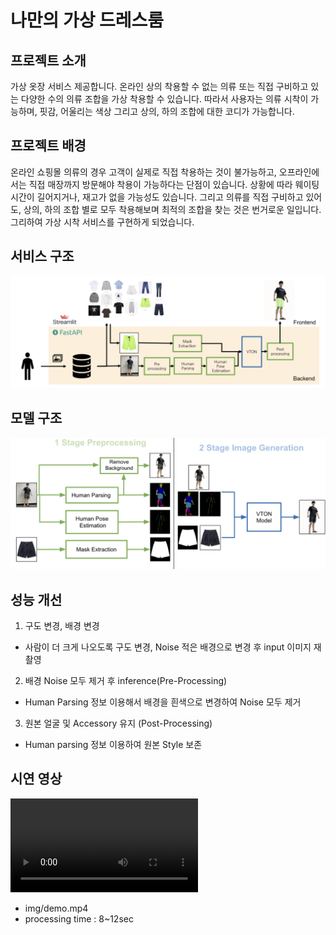 # 나만의 가상 드레스룸
## 프로젝트 소개
가상 옷장 서비스 제공합니다. 온라인 상의 착용할 수 없는 의류 또는 직접 구비하고 있는 다양한 수의 의류 조합을 가상 착용할 수 있습니다. 따라서 사용자는 의류 시착이 가능하며, 핏감, 어울리는 색상 그리고 상의, 하의 조합에 대한 코디가 가능합니다.

## 프로젝트 배경
온라인 쇼핑몰 의류의 경우 고객이 실제로 직접 착용하는 것이 불가능하고, 오프라인에서는 직접 매장까지 방문해야 착용이 가능하다는 단점이 있습니다. 상황에 따라 웨이팅 시간이 길어지거나, 재고가 없을 가능성도 있습니다. 그리고 의류를 직접 구비하고 있어도, 상의, 하의 조합 별로 모두 착용해보며 최적의 조합을 찾는 것은 번거로운 일입니다. 그리하여 가상 시착 서비스를 구현하게 되었습니다.

## 서비스 구조
![Alt text](<img/system_architecture.png>)

## 모델 구조
![Alt text](<img/model_architecture.png>)

## 성능 개선
1. 구도 변경, 배경 변경

- 사람이 더 크게 나오도록 구도 변경, Noise 적은 배경으로 변경 후 input 이미지 재촬영
2. 배경 Noise 모두 제거 후 inference(Pre-Processing)

- Human Parsing 정보 이용해서 배경을 흰색으로 변경하여 Noise 모두 제거

3. 원본 얼굴 및 Accessory 유지 (Post-Processing)

- Human parsing 정보 이용하여 원본 Style 보존


## 시연 영상 
<video src="img/demo.mp4" controls title="Title"></video> 
- img/demo.mp4
- processing time : 8~12sec
